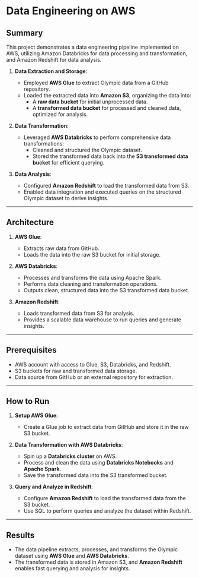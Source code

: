 # Data Engineering on AWS

## Summary

This project demonstrates a data engineering pipeline implemented on AWS, utilizing Amazon Databricks for data processing and transformation, and Amazon Redshift for data analysis.

1. **Data Extraction and Storage**:
   - Employed **AWS Glue** to extract Olympic data from a GitHub repository.
   - Loaded the extracted data into **Amazon S3**, organizing the data into:
     - A **raw data bucket** for initial unprocessed data.
     - A **transformed data bucket** for processed and cleaned data, optimized for analysis.

2. **Data Transformation**:
   - Leveraged **AWS Databricks** to perform comprehensive data transformations:
     - Cleaned and structured the Olympic dataset.
     - Stored the transformed data back into the **S3 transformed data bucket** for efficient querying.

3. **Data Analysis**:
   - Configured **Amazon Redshift** to load the transformed data from S3.
   - Enabled data integration and executed queries on the structured Olympic dataset to derive insights.

---

## Architecture

1. **AWS Glue**:
   - Extracts raw data from GitHub.
   - Loads the data into the raw S3 bucket for initial storage.
   
2. **AWS Databricks**:
   - Processes and transforms the data using Apache Spark.
   - Performs data cleaning and transformation operations.
   - Outputs clean, structured data into the S3 transformed data bucket.

3. **Amazon Redshift**:
   - Loads transformed data from S3 for analysis.
   - Provides a scalable data warehouse to run queries and generate insights.

---

## Prerequisites

- AWS account with access to Glue, S3, Databricks, and Redshift.
- S3 buckets for raw and transformed data storage.
- Data source from GitHub or an external repository for extraction.

---

## How to Run

1. **Setup AWS Glue**:
   - Create a Glue job to extract data from GitHub and store it in the raw S3 bucket.

2. **Data Transformation with AWS Databricks**:
   - Spin up a **Databricks cluster** on AWS.
   - Process and clean the data using **Databricks Notebooks** and **Apache Spark**.
   - Save the transformed data into the S3 transformed bucket.

3. **Query and Analyze in Redshift**:
   - Configure **Amazon Redshift** to load the transformed data from the S3 bucket.
   - Use SQL to perform queries and analyze the dataset within Redshift.

---

## Results

- The data pipeline extracts, processes, and transforms the Olympic dataset using **AWS Glue** and **AWS Databricks**.
- The transformed data is stored in Amazon S3, and **Amazon Redshift** enables fast querying and analysis for insights.

